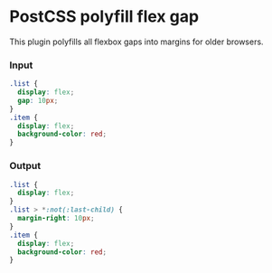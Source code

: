 # PostCSS polyfill flex gap
This plugin polyfills all flexbox gaps into margins for older browsers.

### Input

```css
.list {
  display: flex;
  gap: 10px;
}
.item {
  display: flex;
  background-color: red;
}
```

### Output

```css
.list {
  display: flex;
}
.list > *:not(:last-child) {
  margin-right: 10px;
}
.item {
  display: flex;
  background-color: red;
}
```
